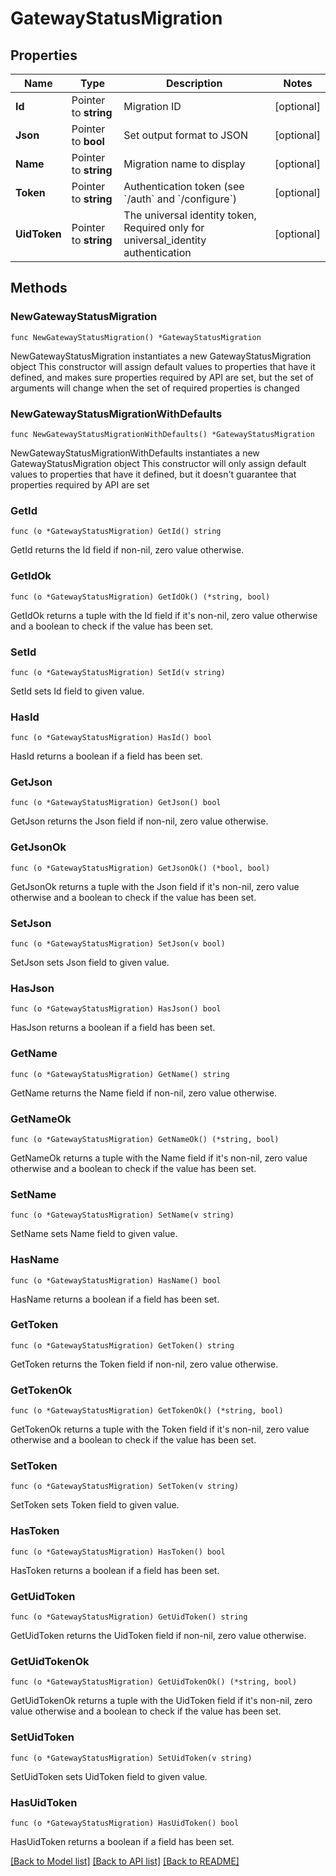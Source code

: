 # GatewayStatusMigration

## Properties

Name | Type | Description | Notes
------------ | ------------- | ------------- | -------------
**Id** | Pointer to **string** | Migration ID | [optional] 
**Json** | Pointer to **bool** | Set output format to JSON | [optional] 
**Name** | Pointer to **string** | Migration name to display | [optional] 
**Token** | Pointer to **string** | Authentication token (see &#x60;/auth&#x60; and &#x60;/configure&#x60;) | [optional] 
**UidToken** | Pointer to **string** | The universal identity token, Required only for universal_identity authentication | [optional] 

## Methods

### NewGatewayStatusMigration

`func NewGatewayStatusMigration() *GatewayStatusMigration`

NewGatewayStatusMigration instantiates a new GatewayStatusMigration object
This constructor will assign default values to properties that have it defined,
and makes sure properties required by API are set, but the set of arguments
will change when the set of required properties is changed

### NewGatewayStatusMigrationWithDefaults

`func NewGatewayStatusMigrationWithDefaults() *GatewayStatusMigration`

NewGatewayStatusMigrationWithDefaults instantiates a new GatewayStatusMigration object
This constructor will only assign default values to properties that have it defined,
but it doesn't guarantee that properties required by API are set

### GetId

`func (o *GatewayStatusMigration) GetId() string`

GetId returns the Id field if non-nil, zero value otherwise.

### GetIdOk

`func (o *GatewayStatusMigration) GetIdOk() (*string, bool)`

GetIdOk returns a tuple with the Id field if it's non-nil, zero value otherwise
and a boolean to check if the value has been set.

### SetId

`func (o *GatewayStatusMigration) SetId(v string)`

SetId sets Id field to given value.

### HasId

`func (o *GatewayStatusMigration) HasId() bool`

HasId returns a boolean if a field has been set.

### GetJson

`func (o *GatewayStatusMigration) GetJson() bool`

GetJson returns the Json field if non-nil, zero value otherwise.

### GetJsonOk

`func (o *GatewayStatusMigration) GetJsonOk() (*bool, bool)`

GetJsonOk returns a tuple with the Json field if it's non-nil, zero value otherwise
and a boolean to check if the value has been set.

### SetJson

`func (o *GatewayStatusMigration) SetJson(v bool)`

SetJson sets Json field to given value.

### HasJson

`func (o *GatewayStatusMigration) HasJson() bool`

HasJson returns a boolean if a field has been set.

### GetName

`func (o *GatewayStatusMigration) GetName() string`

GetName returns the Name field if non-nil, zero value otherwise.

### GetNameOk

`func (o *GatewayStatusMigration) GetNameOk() (*string, bool)`

GetNameOk returns a tuple with the Name field if it's non-nil, zero value otherwise
and a boolean to check if the value has been set.

### SetName

`func (o *GatewayStatusMigration) SetName(v string)`

SetName sets Name field to given value.

### HasName

`func (o *GatewayStatusMigration) HasName() bool`

HasName returns a boolean if a field has been set.

### GetToken

`func (o *GatewayStatusMigration) GetToken() string`

GetToken returns the Token field if non-nil, zero value otherwise.

### GetTokenOk

`func (o *GatewayStatusMigration) GetTokenOk() (*string, bool)`

GetTokenOk returns a tuple with the Token field if it's non-nil, zero value otherwise
and a boolean to check if the value has been set.

### SetToken

`func (o *GatewayStatusMigration) SetToken(v string)`

SetToken sets Token field to given value.

### HasToken

`func (o *GatewayStatusMigration) HasToken() bool`

HasToken returns a boolean if a field has been set.

### GetUidToken

`func (o *GatewayStatusMigration) GetUidToken() string`

GetUidToken returns the UidToken field if non-nil, zero value otherwise.

### GetUidTokenOk

`func (o *GatewayStatusMigration) GetUidTokenOk() (*string, bool)`

GetUidTokenOk returns a tuple with the UidToken field if it's non-nil, zero value otherwise
and a boolean to check if the value has been set.

### SetUidToken

`func (o *GatewayStatusMigration) SetUidToken(v string)`

SetUidToken sets UidToken field to given value.

### HasUidToken

`func (o *GatewayStatusMigration) HasUidToken() bool`

HasUidToken returns a boolean if a field has been set.


[[Back to Model list]](../README.md#documentation-for-models) [[Back to API list]](../README.md#documentation-for-api-endpoints) [[Back to README]](../README.md)


